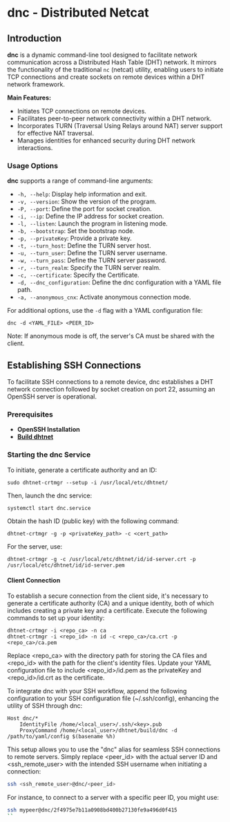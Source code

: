 # dnc - Distributed Netcat

## Introduction

**dnc** is a dynamic command-line tool designed to facilitate network communication across a Distributed Hash Table (DHT) network. It mirrors the functionality of the traditional `nc` (netcat) utility, enabling users to initiate TCP connections and create sockets on remote devices within a DHT network framework.

**Main Features:**
- Initiates TCP connections on remote devices.
- Facilitates peer-to-peer network connectivity within a DHT network.
- Incorporates TURN (Traversal Using Relays around NAT) server support for effective NAT traversal.
- Manages identities for enhanced security during DHT network interactions.

### Usage Options

**dnc** supports a range of command-line arguments:

- `-h, --help`: Display help information and exit.
- `-v, --version`: Show the version of the program.
- `-P, --port`: Define the port for socket creation.
- `-i, --ip`: Define the IP address for socket creation.
- `-l, --listen`: Launch the program in listening mode.
- `-b, --bootstrap`: Set the bootstrap node.
- `-p, --privateKey`: Provide a private key.
- `-t, --turn_host`: Define the TURN server host.
- `-u, --turn_user`: Define the TURN server username.
- `-w, --turn_pass`: Define the TURN server password.
- `-r, --turn_realm`: Specify the TURN server realm.
- `-c, --certificate`: Specify the Certificate.
- `-d, --dnc_configuration`: Define the dnc configuration with a YAML file path.
- `-a, --anonymous_cnx`: Activate anonymous connection mode.

For additional options, use the `-d` flag with a YAML configuration file:
```shell
dnc -d <YAML_FILE> <PEER_ID>
```
Note: If anonymous mode is off, the server's CA must be shared with the client.

## Establishing SSH Connections
To facilitate SSH connections to a remote device, dnc establishes a DHT network connection followed by socket creation on port 22, assuming an OpenSSH server is operational.

### Prerequisites
- **OpenSSH Installation**
- **[Build dhtnet](../BUILD.md)**

### Starting the dnc Service
To initiate, generate a certificate authority and an ID:

```shell
sudo dhtnet-crtmgr --setup -i /usr/local/etc/dhtnet/
```
Then, launch the dnc service:
```shell
systemctl start dnc.service
```
Obtain the hash ID (public key) with the following command:
```shell
dhtnet-crtmgr -g -p <privateKey_path> -c <cert_path>
```
For the server, use:
```shell
dhtnet-crtmgr -g -c /usr/local/etc/dhtnet/id/id-server.crt -p /usr/local/etc/dhtnet/id/id-server.pem
```

#### Client Connection
To establish a secure connection from the client side, it's necessary to generate a certificate authority (CA) and a unique identity, both of which includes creating a private key and a certificate. Execute the following commands to set up your identity:

```shell
dhtnet-crtmgr -i <repo_ca> -n ca
dhtnet-crtmgr -i <repo_id> -n id -c <repo_ca>/ca.crt -p <repo_ca>/ca.pem
```
Replace <repo_ca> with the directory path for storing the CA files and <repo_id> with the path for the client's identity files. Update your YAML configuration file to include <repo_id>/id.pem as the privateKey and <repo_id>/id.crt as the certificate.

To integrate dnc with your SSH workflow, append the following configuration to your SSH configuration file (~/.ssh/config), enhancing the utility of SSH through dnc:

```ssh
Host dnc/*
    IdentityFile /home/<local_user>/.ssh/<key>.pub
    ProxyCommand /home/<local_user>/dhtnet/build/dnc -d /path/to/yaml/config $(basename %h)
```

This setup allows you to use the "dnc" alias for seamless SSH connections to remote servers. Simply replace <peer_id> with the actual server ID and <ssh_remote_user> with the intended SSH username when initiating a connection:
```sh
ssh <ssh_remote_user>@dnc/<peer_id>
```
For instance, to connect to a server with a specific peer ID, you might use:
```sh
ssh mypeer@dnc/2f4975e7b11a0908bd400b27130fe9a496d0f415
``